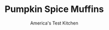 ---
layout: ../../layouts/MarkdownPostLayout.astro
title: Pumpkin Spice Muffins
author: America's Test Kitchen
pubDate: 2023-03-15
description: "This trendy spice mix was missing one thing: actual pumpkin flavor. Not anymore."
image_url: https://res.cloudinary.com/hksqkdlah/image/upload/ar_1:1,c_fill,dpr_2.0,f_auto,fl_lossy.progressive.strip_profile,g_faces:auto,q_auto:low,w_344/37275_sfs-pumpkin-spice-muffins-11
tags: ["Desserts or Baked Goods","Vegetables","Quick Breads","Cookbook Collection"]
calories: 4869
protein: 5
carbohydrates: 68
fats: 
fiber: 1
ingredients: ["1/2 cup (2 1/2 ounces), all-purpose flour","5 tablespoons (2 1/4 ounce), sugar","1 teaspoon, pumpkin pie spice","Pinch, salt","4 tablespoons, unsalted butter, melted","2 1/2 cups (12 1/2 ounces), all-purpose flour","2 cups (14 ounces), sugar","1 tablespoon, pumpkin pie spice","2 teaspoons, baking powder","3/4 teaspoon, salt","1 cup canned unsweetened, pumpkin puree","8 tablespoons, unsalted butter, melted","2 , large eggs","1/4 cup, milk","2 teaspoons, vanilla extract"]
serves: 12
time: "1¼ hours"
instructions: ["Adjust oven rack to middle position and heat oven to 375 degrees. Generously spray 12-cup muffin tin, including top, with baking spray with flour.","FOR THE TOPPING: Combine flour, sugar, pumpkin pie spice, and salt in bowl. Add melted butter and stir until evenly moistened and mixture resembles wet sand; set aside.","FOR THE MUFFINS: Whisk flour, sugar, pumpkin pie spice, baking powder, and salt together in bowl. Whisk pumpkin, melted butter, eggs, milk, and vanilla together in separate bowl. Stir flour mixture into pumpkin mixture until just combined.","Using greased 1/3-cup dry measuring cup, portion heaping 1/3 cup batter into each muffin cup (cups will be filled to rim). Sprinkle topping evenly over batter, about 1 tablespoon per muffin.","Bake muffins until golden brown and toothpick inserted in center comes out with few crumbs attached, 22 to 25 minutes, rotating muffin tin halfway through baking. Let muffins cool in muffin tin on wire rack for 10 minutes. Remove muffins from muffin tin and let cool on rack for 5 minutes. Serve."]
nutrition: ["107 mg Potassium","146 mg Phosphorus","85 mg Calcium","2 mg Iron","15 mg Magnesium","236 mg Sodium","12 g Fat","2 mg Niacin (B3)","3 g Monounsaturated","62 mg Cholesterol","7 g Saturated","1 g Fiber","54 µg Folic acid","17 µg Folate (food)","39 g Sugars","4 µg Vitamin K","36 g Water","68 g Carbs","110 µg Folate equivalent (total)","5 g Protein","271 µg Vitamin A","405 kcal Energy","38 g Sugars, added","4869 calories"]
notes: "Our favorite canned pumpkin puree is made by Libby’s. One 15-ounce can of pumpkin puree is more than enough for this recipe. You can transfer the leftover pumpkin to a zipper-lock bag and freeze it for up to a month. If youd prefer, to make your own,&nbsp;use our recipe for homemade pumpkin pie spice."
---